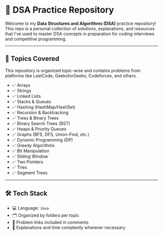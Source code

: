 # 🚀 DSA Practice Repository

Welcome to my **Data Structures and Algorithms (DSA)** practice repository! This repo is a personal collection of solutions, explanations, and resources that I've used to master DSA concepts in preparation for coding interviews and competitive programming.
 
---

## 🧠 Topics Covered

This repository is organized topic-wise and contains problems from platforms like LeetCode, GeeksforGeeks, Codeforces, and others.

- ✅ Arrays
- ✅ Strings
- ✅ Linked Lists
- ✅ Stacks & Queues
- ✅ Hashing (HashMap/HashSet)
- ✅ Recursion & Backtracking
- ✅ Trees & Binary Trees
- ✅ Binary Search Trees (BST)
- ✅ Heaps & Priority Queues
- ✅ Graphs (BFS, DFS, Union-Find, etc.)
- ✅ Dynamic Programming (DP)
- ✅ Greedy Algorithms
- ✅ Bit Manipulation
- ✅ Sliding Window
- ✅ Two Pointers
- ✅ Tries
- ✅ Segment Trees

---

## 🛠️ Tech Stack

- 💻 Language: ` Java `
- 🗂️ Organized by folders per topic
- 📌 Problem links included in comments
- 📝 Explanations and time complexity wherever necessary


